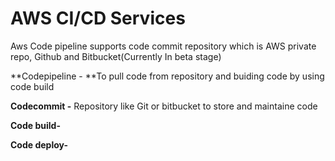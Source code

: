 # AWS CI/CD Services

Aws Code pipeline supports code commit repository which is AWS private repo, Github and Bitbucket(Currently In beta stage)

**Codepipeline - **To pull code from repository and buiding code by using code build

**Codecommit -** Repository like Git or bitbucket to store and maintaine code

**Code build-**

**Code deploy-**
